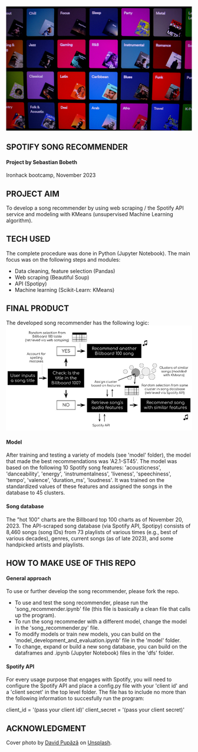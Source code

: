 ![Cover photo](cover_photo.jpg)

## SPOTIFY SONG RECOMMENDER

#### Project by Sebastian Bobeth
Ironhack bootcamp, November 2023

## PROJECT AIM
To develop a song recommender by using web scraping / the Spotify API service and modeling with KMeans (unsupervised Machine Learning algorithm).

## TECH USED
The complete procedure was done in Python (Jupyter Notebook). The main focus was on the following steps and modules:
- Data cleaning, feature selection (Pandas)
- Web scraping (Beautiful Soup)
- API (Spotipy)
- Machine learning (Scikit-Learn: KMeans)

## FINAL PRODUCT
The developed song recommender has the following logic:
![Song recommender logic](song_recommender_logic.jpg)

#### Model
After training and testing a variety of models (see 'model' folder), the model that made the best recommendations was 'A2.1-ST45'. The model was based on the following 10 Spotify song features: 'acousticness', 'danceability', 'energy', 'instrumentalness', 'liveness', 'speechiness', 'tempo', 'valence', 'duration_ms', 'loudness'. It was trained on the standardized values of these features and assigned the songs in the database to 45 clusters.

#### Song database
The "hot 100" charts are the Billboard top 100 charts as of November 20, 2023. The API-scraped song database (via Spotify API, Spotipy) consists of 8,460 songs (song IDs) from 73 playlists of various times (e.g., best of various decades), genres, current songs (as of late 2023), and some handpicked artists and playlists.

## HOW TO MAKE USE OF THIS REPO
#### General approach
To use or further develop the song recommender, please fork the repo. 
- To use and test the song recommender, please run the 'song_recommender.ipynb' file (this file is basically a clean file that calls up the program).
- To run the song recommeder with a different model, change the model in the 'song_recommender.py' file.
- To modify models or train new models, you can build on the 'model_development_and_evaluation.ipynb' file in the 'model' folder.
- To change, expand or build a new song database, you can build on the dataframes and .ipynb (Jupyter Notebook) files in the 'dfs' folder.

#### Spotify API
For every usage purpose that engages with Spotify, you will need to configure the Spotify API and place a config.py file with your 'client id' and a 'client secret' in the top level folder. The file has to include no more than the following information to succesfully run the program:
  
client_id = '(pass your client id)'
client_secret = '(pass your client secret)'
  
## ACKNOWLEDGMENT
Cover photo by <a href="https://unsplash.com/@davfts?utm_content=creditCopyText&utm_medium=referral&utm_source=unsplash">David Pupăză</a> on <a href="https://unsplash.com/photos/a-bunch-of-different-colored-pictures-on-a-wall-Km5J-KCP1Mw?utm_content=creditCopyText&utm_medium=referral&utm_source=unsplash">Unsplash</a>.
